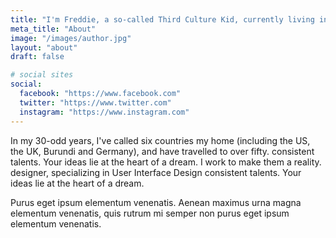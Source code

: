 ```yaml
---
title: "I'm Freddie, a so-called Third Culture Kid, currently living in London."
meta_title: "About"
image: "/images/author.jpg"
layout: "about"
draft: false

# social sites
social:
  facebook: "https://www.facebook.com"
  twitter: "https://www.twitter.com"
  instagram: "https://www.instagram.com"
---
```


In my 30-odd years, I've called six countries my home (including the US, the UK, Burundi and Germany), and have travelled to over fifty.
consistent talents. Your ideas lie at the heart of a dream. I work to make them a reality. designer, specializing in User Interface Design consistent talents. Your ideas lie at the heart of a dream.

Purus eget ipsum elementum venenatis. Aenean maximus urna magna elementum venenatis, quis rutrum mi semper non purus eget ipsum elementum venenatis.
